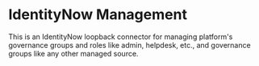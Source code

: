 # IdentityNow Management

This is an IdentityNow loopback connector for managing platform's governance groups and roles like admin, helpdesk, etc., and governance groups like any other managed source.
